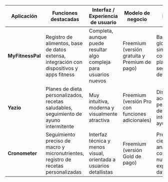 | **Aplicación** | **Funciones destacadas** | **Interfaz / Experiencia de usuario** | **Modelo de negocio** | **Fortalezas** | **Debilidades** | **Características innovadoras** |
|----------------|--------------------------|--------------------------------------|------------------------|----------------|-----------------|---------------------------------|
| **MyFitnessPal** | Registro de alimentos, base de datos extensa, integración con dispositivos y apps fitness | Completa, aunque puede resultar algo compleja para usuarios nuevos | Freemium (versión gratuita y Premium de pago) | Base de datos global, sincronización con múltiples plataformas, seguimiento detallado | Exceso de opciones, funciones avanzadas solo disponibles en versión Premium | Ajuste automático de metas, análisis del progreso y conexión con wearables |
| **Yazio** | Planes de dieta personalizados, recetas saludables, seguimiento de ayuno intermitente | Muy intuitiva, moderna y visualmente atractiva | Freemium (versión Pro con funciones adicionales) | Diseño accesible, personalización de menús, integración de ayuno | Base de datos más limitada, dependencia de versión de pago | Generador automático de planes alimenticios, enfoque educativo en nutrición |
| **Cronometer** | Seguimiento preciso de macro y micronutrientes, registro de recetas personalizadas | Interfaz técnica y menos visual, orientada a usuarios detallistas | Freemium (versión Gold de pago) | Precisión científica, análisis completo de nutrientes, exportación de datos | Interfaz menos atractiva, curva de aprendizaje más alta | Control de más de 80 nutrientes, personalización avanzada de objetivos |
